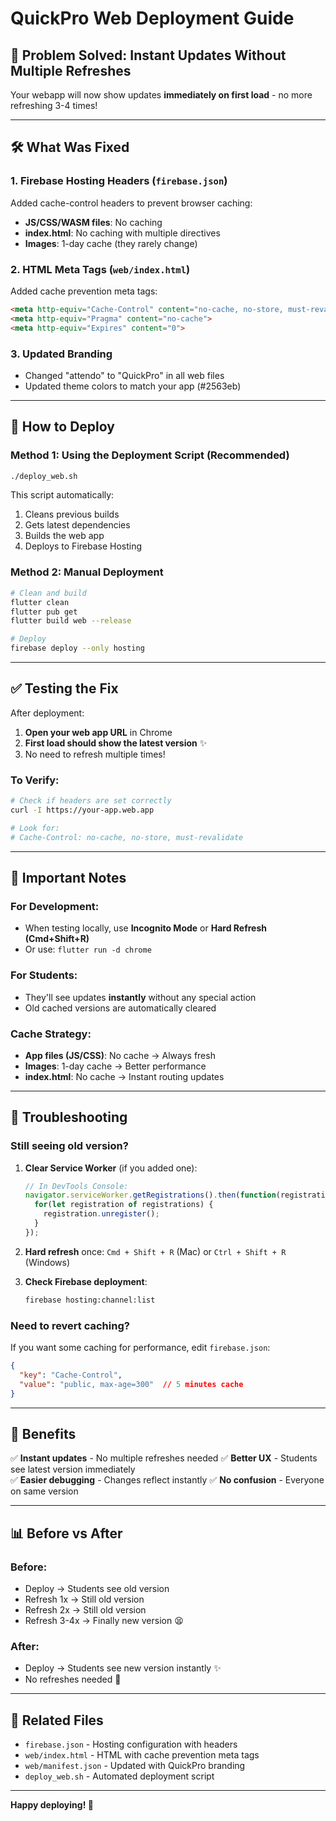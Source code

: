 # QuickPro Web Deployment Guide

## 🎯 Problem Solved: Instant Updates Without Multiple Refreshes

Your webapp will now show updates **immediately on first load** - no more refreshing 3-4 times!

---

## 🛠️ What Was Fixed

### 1. **Firebase Hosting Headers** (`firebase.json`)
Added cache-control headers to prevent browser caching:
- **JS/CSS/WASM files**: No caching
- **index.html**: No caching with multiple directives
- **Images**: 1-day cache (they rarely change)

### 2. **HTML Meta Tags** (`web/index.html`)
Added cache prevention meta tags:
```html
<meta http-equiv="Cache-Control" content="no-cache, no-store, must-revalidate">
<meta http-equiv="Pragma" content="no-cache">
<meta http-equiv="Expires" content="0">
```

### 3. **Updated Branding**
- Changed "attendo" to "QuickPro" in all web files
- Updated theme colors to match your app (#2563eb)

---

## 🚀 How to Deploy

### Method 1: Using the Deployment Script (Recommended)
```bash
./deploy_web.sh
```

This script automatically:
1. Cleans previous builds
2. Gets latest dependencies
3. Builds the web app
4. Deploys to Firebase Hosting

### Method 2: Manual Deployment
```bash
# Clean and build
flutter clean
flutter pub get
flutter build web --release

# Deploy
firebase deploy --only hosting
```

---

## ✅ Testing the Fix

After deployment:

1. **Open your web app URL** in Chrome
2. **First load should show the latest version** ✨
3. No need to refresh multiple times!

### To Verify:
```bash
# Check if headers are set correctly
curl -I https://your-app.web.app

# Look for:
# Cache-Control: no-cache, no-store, must-revalidate
```

---

## 📝 Important Notes

### For Development:
- When testing locally, use **Incognito Mode** or **Hard Refresh (Cmd+Shift+R)**
- Or use: `flutter run -d chrome`

### For Students:
- They'll see updates **instantly** without any special action
- Old cached versions are automatically cleared

### Cache Strategy:
- **App files (JS/CSS)**: No cache → Always fresh
- **Images**: 1-day cache → Better performance
- **index.html**: No cache → Instant routing updates

---

## 🔧 Troubleshooting

### Still seeing old version?
1. **Clear Service Worker** (if you added one):
   ```javascript
   // In DevTools Console:
   navigator.serviceWorker.getRegistrations().then(function(registrations) {
     for(let registration of registrations) {
       registration.unregister();
     }
   });
   ```

2. **Hard refresh** once: `Cmd + Shift + R` (Mac) or `Ctrl + Shift + R` (Windows)

3. **Check Firebase deployment**:
   ```bash
   firebase hosting:channel:list
   ```

### Need to revert caching?
If you want some caching for performance, edit `firebase.json`:
```json
{
  "key": "Cache-Control",
  "value": "public, max-age=300"  // 5 minutes cache
}
```

---

## 🎉 Benefits

✅ **Instant updates** - No multiple refreshes needed
✅ **Better UX** - Students see latest version immediately  
✅ **Easier debugging** - Changes reflect instantly
✅ **No confusion** - Everyone on same version

---

## 📊 Before vs After

### Before:
- Deploy → Students see old version
- Refresh 1x → Still old version
- Refresh 2x → Still old version  
- Refresh 3-4x → Finally new version 😫

### After:
- Deploy → Students see new version instantly ✨
- No refreshes needed 🎉

---

## 🔗 Related Files

- `firebase.json` - Hosting configuration with headers
- `web/index.html` - HTML with cache prevention meta tags
- `web/manifest.json` - Updated with QuickPro branding
- `deploy_web.sh` - Automated deployment script

---

**Happy deploying! 🚀**
